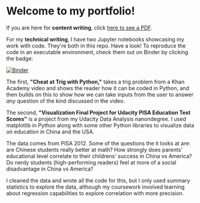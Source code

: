 # Welcome to my portfolio!

If you are here for **content writing**, click [here to see a PDF](https://github.com/Nathaniel-A-Miller/Portfolio/blob/beb97a4ac4a3434b171235d9a39b80e22d729282/Revised%20content%20portfolio.pdf).

For my **technical writing**, I have two Jupyter notebooks showcasing my work with code. They're both in this repo. Have a look!
To reproduce the code in an executable environment, check them out on Binder by clicking the badge:

[![Binder](https://mybinder.org/badge_logo.svg)](https://mybinder.org/v2/gh/Nathaniel-A-Miller/Portfolio/HEAD)

The first, **"Cheat at Trig with Python,"** takes a trig problem from a Khan Academy video and shows the reader how it can
be coded in Python, and then builds on this to show how we can take inputs from the user to answer _any_ question of the kind
discussed in the video.

The second, **"Visualization Final Project for Udacity PISA Education Test Scores"** is a project from my Udacity Data
Analysis nanondegree. I used matplotlib in Python along with some other Python libraries to visualize data on education in China and the USA.

The data comes from PISA 2012. Some of the questions the it looks at are: are Chinese students really better at math? How strongly does
parents' educational level correlate to their childrens' success in China vs America? Do nerdy students (high-performing
readers) feel at more of a social disadvantage in China vs America?

I cleaned the data and wrote all the code for this, but I only used summary statistics to explore the data, although my
coursework involved learning about regression capabilities to explore correlation with more precision.
